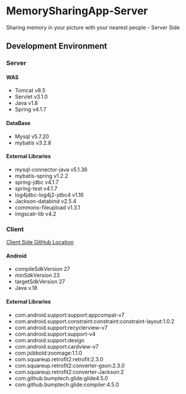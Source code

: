 # MemorySharingApp-Server
Sharing memory in your picture with your nearest people - Server Side

## Development Environment
### Server
#### WAS
* Tomcat v8.5
* Servlet v3.1.0
* Java v1.8
* Spring v4.1.7

#### DataBase
* Mysql v5.7.20
* mybatis v3.2.8

#### External Libraries
* mysql-connector-java v5.1.36
* mybatis-spring v1.2.2
* spring-jdbc v4.1.7
* spring-test v4.1.7
* log4jdbc-log4j2-jdbc4 v1.16
* Jackson-databind v2.5.4
* commons-fileupload v1.3.1
* imgscalr-lib v4.2

### Client
[Client Side GitHub Location](https://github.com/hankyojeong/MemorySharingApp)
#### Android
* compileSdkVersion 27
* minSdkVersion 23
* targetSdkVersion 27
* Java v.18

#### External Libraries
* com.android.support:support:appcompat-v7
* com.android.support.constraint:constraint:constraint-layout:1.0.2
* com.android.support:recyclerview-v7
* com.android.support:support-v4
* com.android.support:design
* com.android.support:cardview-v7
* com.jsibbold:zoomage:1.1.0
* com.squareup.retrofit2:retrofit:2.3.0
* com.squareup.retrofit2:converter-gson:2.3.0
* com.squareup.retrofit2:converter-Jackson:2
* com.github.bumptech.glide:glide4.5.0
* com.github.bumptech.glide:compiler:4.5.0
